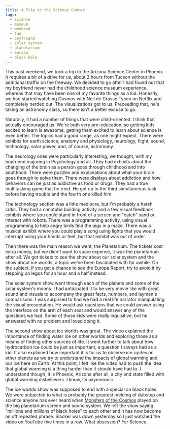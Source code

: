 ```yaml
---
title: A Trip to the Science Center
tags:
  - science
  - museum
  - weekend
  - fun
  - boyfriend
  - solar system
  - planetarium
  - europa
  - black hole
---
```


This past weekend, we took a trip to the Arizona Science Center in Phoenix.
It requires a bit of a drive for us, about 2 hours from Tucson without the
additional traffic on the freeway. We decided to go after I had found out
that my boyfriend never had the childhood science museum experience, whereas
that may have been one of my favorite things as a kid. Honestly,
we had started watching Cosmos with Neil de Grasse Tyson on Netflix and
completely nerded out. The visualizations got to us. Preceeding that, he's
taking an astronomy class, so there isn't a better excuse to go.

Naturally, it had a number of things that were child-oriented. I think that
actually encouraged us. We're both very pro-education, so getting kids excited
to learn is awesome, getting them excited to learn about science is even better.
The topics had a good range, as one might expect. There were exhibits for earth
science, anatomy and physiology, neurology, flight, sound, technology, solar
power, and, of course, astronomy.

The neurology ones were particularly interesting, we thought, with my boyfriend
majoring in Psychology and all. They had exhibits about the changing of the
brain as a person goes through childhood and into adulthood. There were puzzles
and explanations about what your brain goes through to solve them. There were
displays about addiction and how behaviors can be just as addictive as food or
drugs. They had a true multitasking game that he tried. He got up to the third
simultaneous task before having trouble and the fourth one killed him.

The technology section was a little mediocre, but I'm probably a harsh critic.
They had a nanotube building activity and a few visual feedback exhibits where
you could stand in front of a screen and "catch" sand or interact with robots.
There was a programming activity, using visual programming to help angry birds
find the pigs in a maze. There was a musical exhibit where you could play a
song using lights that you would interrupt using your hands or feet, but that
exhibit was out of order.

Then there was the main reason we went, the Planetarium. The tickets cost extra
money, but we didn't want to spare expense, it _was_ the planetarium after all.
We got tickets to see the show about our solar system and the show about ice
worlds, a topic we've been fascinated with for awhile. On the subject, if you
get a chance to see the Europa Report, try to avoid it by stepping on legos for
an hour and a half instead.

The solar system show went through each of the planets and some of the solar
system's moons. I had anticipated it to be very movie like with great sound and
visuals to accompany the great facts, numbers, and layman's comparisons. I was
surprised to find we had a real life narrator manipulating the visual
presentation. He would ask questions that we could answer using the interface
on the arm of each seat and would answer any of the questions we had. Some of
those kids were really inquisitive, but he answered with no problem and loved
doing it.

The second show about ice worlds was great. The video explained the importance
of finding water ice on other worlds and exploring those as a means of finding
other sources of life. It went further to talk about how hydrocarbon ice could
be just as important, a question I always had as a kid. It also explained how
important it is for us to observe ice cycles on other planets as we try to
understand the impacts of global warming and our ice here on Earth. At this
point, I felt like the video had to push the idea that global warming is a thing
harder than it should have had to. I understand though, it is Phoenix, Arizona
after all, a city and state filled with global warming disbelievers. I know, its
oxymoronic.

The ice worlds show was supposed to end with a special on black holes. We were
subjected to what is probably the greatest melding of dubstep and science
anyone has ever heard when [Monsters of the Cosmos][moc] played on the big
planetarium screen and sound system. We left the show saying "millions and
millions of black holes" to each other and it has now become an oft repeated
phrase. Slacker was down yesterday so I just watched the video on YouTube five
times in a row. What obsession? For Science.

[moc]: http://youtu.be/7e5-0t0pTF0 
